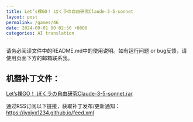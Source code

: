 ```yaml
---
title: Let’s裸GO！ ぼくラの自由研究Claude-3-5-sonnet
layout: post
permalink: /games/46
date: 2024-09-01 00:02:50 +0800
categories: AI translation
---
```



请务必阅读文件中的README.md中的使用说明。如有运行问题 or bug反馈，请使用页面下方的邮箱联系我。

## 机翻补丁文件：

[Let’s裸GO！ ぼくラの自由研究Claude-3-5-sonnet.rar](../resources/Let%E2%80%99s%E8%A3%B8GO%EF%BC%81%20%E3%81%BC%E3%81%8F%E3%83%A9%E3%81%AE%E8%87%AA%E7%94%B1%E7%A0%94%E7%A9%B6Claude-3-5-sonnet.rar)

 

通过RSS订阅以下链接，获取补丁发布/更新通知：https://jyxjyx1234.github.io/feed.xml

